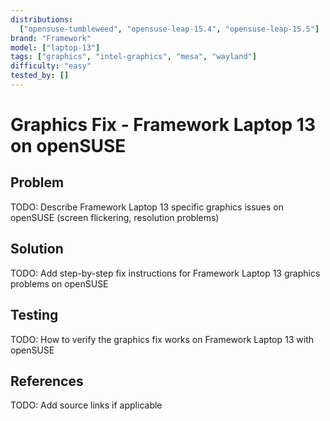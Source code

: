 ```yaml
---
distributions:
  ["opensuse-tumbleweed", "opensuse-leap-15.4", "opensuse-leap-15.5"]
brand: "Framework"
model: ["laptop-13"]
tags: ["graphics", "intel-graphics", "mesa", "wayland"]
difficulty: "easy"
tested_by: []
---
```


# Graphics Fix - Framework Laptop 13 on openSUSE

## Problem

TODO: Describe Framework Laptop 13 specific graphics issues on openSUSE (screen flickering, resolution problems)

## Solution

TODO: Add step-by-step fix instructions for Framework Laptop 13 graphics problems on openSUSE

## Testing

TODO: How to verify the graphics fix works on Framework Laptop 13 with openSUSE

## References

TODO: Add source links if applicable
